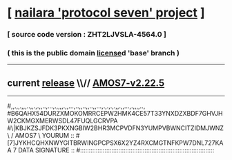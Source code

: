 
# [ [nailara 'protocol seven' project](http://nailara.network/) ]

### [ source code version : ZHT2LJVSLA-4564.0 ]

### ( this is the public domain [license](../license)d 'base' branch )
---
## current [release](https://github.com/nailara-technologies/protocol-7/releases) \\\\// [AMOS7-v2.22.5](https://github.com/nailara-technologies/protocol-7/releases/tag/AMOS7-v2.22.5)
---

#,,.,,.,,,..,,.,.,,..,...,.,,,,.,,...,..,,..,,..,,...,.,.,.,.,,.,,...,.,,,,..,
#B6QAHX54DURZXMOKOMRRCEPW2HMK4CE57T33YNXDZXBDF7GHVJHW2CKMGXMERWSDL47FUQLGCRVPA
#\\\|KBJKZSJFDK3PKXNGBIW2BHR3MCPVDFN3YUMPVBWNCITZIDMJWNZ \ / AMOS7 \ YOURUM ::
#\[7]JYKHCQHXNWYGITBRWINGPCPSX6X2YZ4RXCMGTNFKPW7DNL727KAA 7  DATA SIGNATURE ::
#:::::::::::::::::::::::::::::::::::::::::::::::::::::::::::::::::::::::::::::
